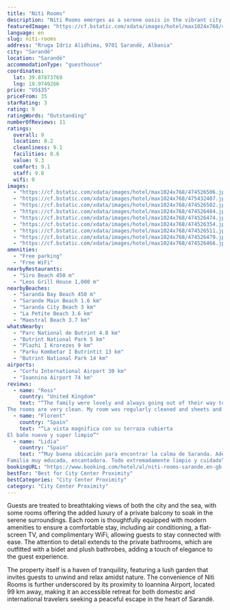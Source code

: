 ```yaml
---
title: "Niti Rooms"
description: "Niti Rooms emerges as a serene oasis in the vibrant city of Sarandë, perfectly positioned just a stone's throw away from the pristine Saranda Bay Beach and within easy reach of the city's main attractions."
featuredImage: "https://cf.bstatic.com/xdata/images/hotel/max1024x768/474526506.jpg?k=46187dd5737ecc392cfe06b6c4ea65a1e7948bde1175519b87de6be386604f7e&o=&hp=1"
language: en
slug: niti-rooms
address: "Rruga Idriz Alidhima, 9701 Sarandë, Albania"
city: "Sarandë"
location: "Sarandë"
accommodationType: "guesthouse"
coordinates:
  lat: 39.87873769
  lng: 19.9749266
price: "US$35"
priceFrom: 35
starRating: 3
rating: 9
ratingWords: "Outstanding"
numberOfReviews: 11
ratings:
  overall: 9
  location: 8.2
  cleanliness: 9.1
  facilities: 8.6
  value: 9.3
  comfort: 9.1
  staff: 9.8
  wifi: 0
images:
  - "https://cf.bstatic.com/xdata/images/hotel/max1024x768/474526506.jpg?k=46187dd5737ecc392cfe06b6c4ea65a1e7948bde1175519b87de6be386604f7e&o=&hp=1"
  - "https://cf.bstatic.com/xdata/images/hotel/max1024x768/475432407.jpg?k=ccb34a41721009e6ff8b0960ccebf5a7c50f1a649481f579c66fb12a0129606d&o=&hp=1"
  - "https://cf.bstatic.com/xdata/images/hotel/max1024x768/474526502.jpg?k=25d357ce3f15cdfe5896a5601b47d32966f3fb5a441d50cf8e04c6287373f5e9&o=&hp=1"
  - "https://cf.bstatic.com/xdata/images/hotel/max1024x768/474526484.jpg?k=f0bd2fc00302a9b3b28919a363bb9bd4eb8bbd4cb48a8e8a6d952f55459ea18c&o=&hp=1"
  - "https://cf.bstatic.com/xdata/images/hotel/max1024x768/474526474.jpg?k=9e409c488462332013e7e64c0bd3a8f848766b4b6b8cf92edfa950913cbffcc2&o=&hp=1"
  - "https://cf.bstatic.com/xdata/images/hotel/max1024x768/474526354.jpg?k=ba148c0caca6aaeb198c40d87b77121562a4d65b8f310ded49200807c4ed2f56&o=&hp=1"
  - "https://cf.bstatic.com/xdata/images/hotel/max1024x768/474526511.jpg?k=7f5cfe8c177f654f9ad6ffcae42e3eb619097d8ba0d58def4b14470f095ba734&o=&hp=1"
  - "https://cf.bstatic.com/xdata/images/hotel/max1024x768/474526479.jpg?k=5e1c9bb6f63e11ed6a04c673acfb4035b2a2c9b60f627af2089a776701d09c92&o=&hp=1"
  - "https://cf.bstatic.com/xdata/images/hotel/max1024x768/474526466.jpg?k=22e6808a0f5a37fb1f5b003dbbc364bf8710939ccef4099857ec501a9ac5823a&o=&hp=1"
amenities:
  - "Free parking"
  - "Free WiFi"
nearbyRestaurants:
  - "Siro Beach 450 m"
  - "Leos Grill House 1,000 m"
nearbyBeaches:
  - "Saranda Bay Beach 450 m"
  - "Sarande Main Beach 1.6 km"
  - "Saranda City Beach 3 km"
  - "La Petite Beach 3.6 km"
  - "Maestral Beach 3.7 km"
whatsNearby:
  - "Parc National de Butrint 4.8 km"
  - "Butrint National Park 5 km"
  - "Plazhi I Krorezes 9 km"
  - "Parku Kombetar I Butrintit 13 km"
  - "Butrint National Park 14 km"
airports:
  - "Corfu International Airport 30 km"
  - "Ioannina Airport 74 km"
reviews:
  - name: "Ross"
    country: "United Kingdom"
    text: "“The family were lovely and always going out of their way to help with anything, from the accommodation to support with getting around Albania.
The rooms are very clean. My room was regularly cleaned and sheets and towels often changed, really...”"
  - name: "Florent"
    country: "Spain"
    text: "“La vista magnífica con su terraza cubierta
El baño nuevo y super limpio”"
  - name: "Lidia"
    country: "Spain"
    text: "“Muy buena ubicación para encontrar la calma de Saranda. Además de poder ir a lo mejores lugares de la ciudad caótica. Ideal si vienes del norte y quieres conectar con el mar.
Familia muy educada, encantadora. Todo extremadamente limpio y cuidado”"
bookingURL: "https://www.booking.com/hotel/al/niti-rooms-sarande.en-gb.html?aid=8035640"
bestFor: "Best for City Center Proximity"
bestCategories: "City Center Proximity"
category: "City Center Proximity"
---
```


Guests are treated to breathtaking views of both the city and the sea, with some rooms offering the added luxury of a private balcony to soak in the serene surroundings. Each room is thoughtfully equipped with modern amenities to ensure a comfortable stay, including air conditioning, a flat-screen TV, and complimentary WiFi, allowing guests to stay connected with ease. The attention to detail extends to the private bathrooms, which are outfitted with a bidet and plush bathrobes, adding a touch of elegance to the guest experience.

The property itself is a haven of tranquility, featuring a lush garden that invites guests to unwind and relax amidst nature. The convenience of Niti Rooms is further underscored by its proximity to Ioannina Airport, located 99 km away, making it an accessible retreat for both domestic and international travelers seeking a peaceful escape in the heart of Sarandë.